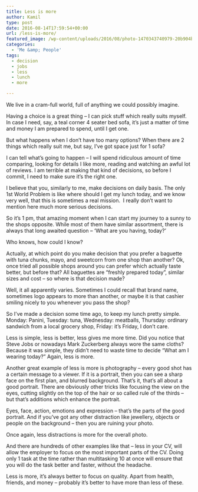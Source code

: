 ```yaml
---
title: Less is more
author: Kamil
type: post
date: 2016-08-14T17:59:54+00:00
url: /less-is-more/
featured_image: /wp-content/uploads/2016/08/photo-1470343740979-20b904b850da.jpg
categories:
  - 'Me &amp; People'
tags:
  - decision
  - jobs
  - less
  - lunch
  - more

---
```

We live in a cram-full world, full of anything we could possibly imagine.

Having a choice is a great thing – I can pick stuff which really suits myself. In case I need, say, a teal corner 4 seater bed sofa, it’s just a matter of time and money I am prepared to spend, until I get one.

But what happens when I don’t have too many options? When there are 2 things which really suit me, but say, I’ve got space just for 1 sofa?

<!--more-->

I can tell what’s going to happen – I will spend ridiculous amount of time comparing, looking for details I like more, reading and watching an awful lot of reviews. I am terrible at making that kind of decisions, so before I commit, I need to make sure it’s the right one.

I believe that you, similarly to me, make decisions on daily basis. The only 1st World Problem is like where should I get my lunch today, and we know very well, that this is sometimes a real mission.  I really don’t want to mention here much more serious decisions.

So it’s 1 pm, that amazing moment when I can start my journey to a sunny to the shops opposite. While most of them have similar assortment, there is always that long awaited question – ‘What are you having, today?’

Who knows, how could I know?

Actually, at which point do you make decision that you prefer a baguette with tuna chunks, mayo, and sweetcorn from one shop than another? Ok, once tried all possible shops around you can prefer which actually taste better, but before that? All baguettes are “freshly prepared today”, similar sizes and cost – so where is that decision made?

Well, it all apparently varies. Sometimes I could recall that brand name, sometimes logo appears to more than another, or maybe it is that cashier smiling nicely to you whenever you pass the shop?

So I’ve made a decision some time ago, to keep my lunch pretty simple. Monday: Panini, Tuesday: tuna, Wednesday: meatballs, Thursday: ordinary sandwich from a local grocery shop, Friday: it’s Friday, I don’t care.

Less is simple, less is better, less gives me more time. Did you notice that Steve Jobs or nowadays Mark Zuckerberg always wore the same cloths? Because it was simple, they didn’t need to waste time to decide “What am I wearing today?” Again, less is more.

Another great example of less is more is photography – every good shot has a certain message to a viewer. If it is a portrait, then you can see a sharp face on the first plan, and blurred background. That’s it, that’s all about a good portrait. There are obviously other tricks like focusing the view on the eyes, cutting slightly on the top of the hair or so called rule of the thirds – but that’s additions which enhance the portrait.

Eyes, face, action, emotions and expression – that’s the parts of the good portrait. And if you’ve got any other distraction like jewellery, objects or people on the background – then you are ruining your photo.

Once again, less distractions is more for the overall photo.

And there are hundreds of other examples like that – less in your CV, will allow the employer to focus on the most important parts of the CV. Doing only 1 task at the time rather than multitasking 10 at once will ensure that you will do the task better and faster, without the headache.

Less is more, it’s always better to focus on quality. Apart from health, friends, and money – probably it’s better to have more than less of these.

&nbsp;